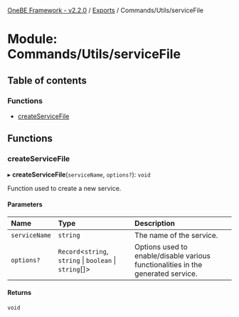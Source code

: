 [OneBE Framework - v2.2.0](../README.md) / [Exports](../modules.md) / Commands/Utils/serviceFile

# Module: Commands/Utils/serviceFile

## Table of contents

### Functions

- [createServiceFile](Commands_Utils_serviceFile.md#createservicefile)

## Functions

### createServiceFile

▸ **createServiceFile**(`serviceName`, `options?`): `void`

Function used to create a new service.

#### Parameters

| Name | Type | Description |
| :------ | :------ | :------ |
| `serviceName` | `string` | The name of the service. |
| `options?` | `Record`<`string`, `string` \| `boolean` \| `string`[]\> | Options used to enable/disable various functionalities in the generated service. |

#### Returns

`void`
